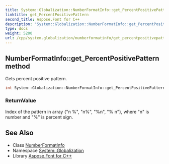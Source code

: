 ```yaml
---
title: System::Globalization::NumberFormatInfo::get_PercentPositivePattern method
linktitle: get_PercentPositivePattern
second_title: Aspose.Font for C++
description: 'System::Globalization::NumberFormatInfo::get_PercentPositivePattern method. Gets percent positive pattern in C++.'
type: docs
weight: 5200
url: /cpp/system.globalization/numberformatinfo/get_percentpositivepattern/
---
```

## NumberFormatInfo::get_PercentPositivePattern method


Gets percent positive pattern.

```cpp
int System::Globalization::NumberFormatInfo::get_PercentPositivePattern() const
```


### ReturnValue

Index of the pattern in array {"n %", "n%", "%n", "% n"}, where "n" is number and "%" is percent sign.

## See Also

* Class [NumberFormatInfo](../)
* Namespace [System::Globalization](../../)
* Library [Aspose.Font for C++](../../../)
